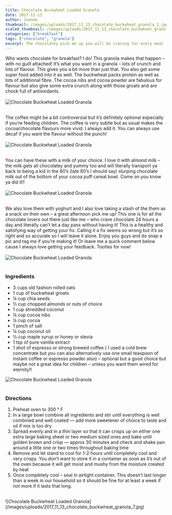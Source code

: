 ```yaml
---
title: Chocolate Buckwheat Loaded Granola
date: 2017-11-13
author: Joanne
thumbnail: /images/uploads/2017_11_13_chocolate_buckwheat_granola_1.jpg
scaled_thumbnail: /images/uploads/2017_11_13_chocolate_buckwheat_granola_0.jpg
categories: ["breakfast"]
tags: ["chocolate", "granola"]
excerpt: The chocolatey pick me up you will be craving for every meal
---
```


Who wants chocolate for breakfast? I do! This granola makes that happen &ndash; with no guilt attached! It’s what you want in a granola &ndash; lots of crunch and lots of flavour.  This gives you a bit more than just that. You also get some super food added into it as well. The buckwheat packs protein as well as lots of additional fibre. The cocoa nibs and cocoa powder are fabulous for flavour but also give some extra crunch along with those groats and are chock full of antioxidants.
<br>
<br>
![Chocolate Buckwheat Loaded Granola](/images/uploads/2017_11_13_chocolate_buckwheat_granola_2.jpg)
<br>
<br>

The coffee might be a bit controversial but it’s definitely optional especially if you’re feeding children.  The coffee is very subtle but as usual makes the cocoa/chocolate flavours more vivid. I always add it. You can always use decaf if you want the flavour without the punch!
<br>
<br>
![Chocolate Buckwheat Loaded Granola](/images/uploads/2017_11_13_chocolate_buckwheat_granola_3.jpg)
<br>
<br>

You can have these with a milk of your choice. I love it with almond milk &ndash; the milk gets all chocolatey and yummy too and will literally transport ya back to being a kid in the 80’s (late 80’s I should say) slurping chocolate milk out of the bottom of your cocoa puff cereal bowl. Come on you know ya did it!!
<br>
<br>
![Chocolate Buckwheat Loaded Granola](/images/uploads/2017_11_13_chocolate_buckwheat_granola_4.jpg)
<br>
<br>

We also love them with yoghurt and I also love taking a stash of the them as a snack on their own &ndash; a great afternoon pick me up! This one is for all the chocolate lovers out there just like me &ndash; who crave chocolate 24 hours a day and literally can’t let a day pass without having it! This is a healthy and satisfying way of getting your fix. Calling it a fix seems so wrong but it’s so right and so accurate so I will leave it alone. Enjoy you guys and do snap a pic and tag me if you’re making it! Or leave me a quick comment below cause I always love getting your feedback. Tootles for now!
<br>
<br>
![Chocolate Buckwheat Loaded Granola](/images/uploads/2017_11_13_chocolate_buckwheat_granola_5.jpg)
<br>
<br>

### Ingredients

* 3 cups old fashion rolled oats
* 1 cup of buckwheat groats
* &frac14; cup chia seeds
* &frac12; cup chopped almonds or nuts of choice
* 1 cup shredded coconut
* &frac14; cup cocoa nibs
* &frac14; cup cocoa
* 1 pinch of salt
* &frac14; cup coconut oil
* &frac12; cup maple syrup or honey or stevia
* 1 tsp of pure vanilla extract
* 1 shot of espresso or strong brewed coffee ( I used a cold brew concentrate but you can also alternatively use one small teaspoon of instant coffee or espresso powder also) &ndash; optional but a good choice but maybe not a great idea for children &ndash; unless you want them wired for  eternity!!  

![Chocolate Buckwheat Loaded Granola](/images/uploads/2017_11_13_chocolate_buckwheat_granola_6.jpg)
<br>
<br>

### Directions
1. Preheat oven to 300 &deg; F
2. In a large bowl combine all ingredients and stir until everything is well combined and well coated — add more sweetener of choice to taste and oil if mix is too dry
3. Spread evenly and in a thin layer so that it can crisps up on either one extra large baking sheet or two medium sized ones and bake until golden brown and crisp — approx 30 minutes and check and shake pan around a little one or two times throughout baking time
4. Remove and let stand to cool for 1-2 hours until completely cool and very crispy. You don’t want to store it in a container as soon as it’s out of the oven because it will get moist and mushy from the moisture created by heat
5. Once completely cool &ndash; seal in airtight container. This doesn’t last longer than a week in our household so it should be fine for at least a week if not more if it lasts that long.  

<br>
![Chocolate Buckwheat Loaded Granola](/images/uploads/2017_11_13_chocolate_buckwheat_granola_7.jpg)
